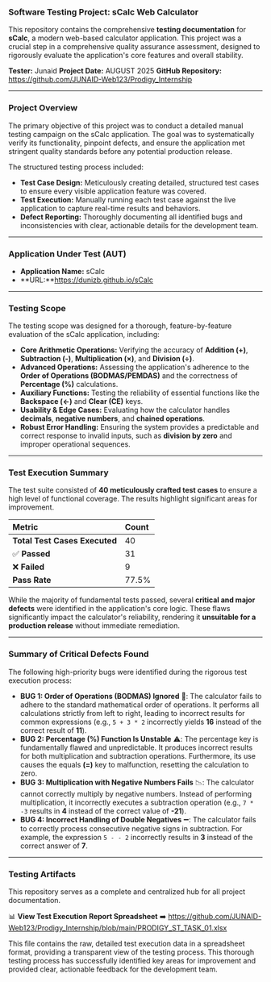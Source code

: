 

### Software Testing Project: sCalc Web Calculator

This repository contains the comprehensive **testing documentation** for **sCalc**, a modern web-based calculator application. This project was a crucial step in a comprehensive quality assurance assessment, designed to rigorously evaluate the application's core features and overall stability.

**Tester:** Junaid 
**Project Date:** AUGUST 2025
**GitHub Repository:** https://github.com/JUNAID-Web123/Prodigy_Internship

---

### Project Overview

The primary objective of this project was to conduct a detailed manual testing campaign on the sCalc application. The goal was to systematically verify its functionality, pinpoint defects, and ensure the application met stringent quality standards before any potential production release.

The structured testing process included:

* **Test Case Design:** Meticulously creating detailed, structured test cases to ensure every visible application feature was covered.
* **Test Execution:** Manually running each test case against the live application to capture real-time results and behaviors.
* **Defect Reporting:** Thoroughly documenting all identified bugs and inconsistencies with clear, actionable details for the development team.

---

### Application Under Test (AUT)

* **Application Name:** sCalc
* **URL:**https://dunizb.github.io/sCalc

---

### Testing Scope

The testing scope was designed for a thorough, feature-by-feature evaluation of the sCalc application, including:

* **Core Arithmetic Operations:** Verifying the accuracy of **Addition (+)**, **Subtraction (-)**, **Multiplication (×)**, and **Division (÷)**.
* **Advanced Operations:** Assessing the application's adherence to the **Order of Operations (BODMAS/PEMDAS)** and the correctness of **Percentage (%)** calculations.
* **Auxiliary Functions:** Testing the reliability of essential functions like the **Backspace (←)** and **Clear (CE)** keys.
* **Usability & Edge Cases:** Evaluating how the calculator handles **decimals**, **negative numbers**, and **chained operations**.
* **Robust Error Handling:** Ensuring the system provides a predictable and correct response to invalid inputs, such as **division by zero** and improper operational sequences.

---

### Test Execution Summary

The test suite consisted of **40 meticulously crafted test cases** to ensure a high level of functional coverage. The results highlight significant areas for improvement.

| Metric | Count |
| :--- | :--- |
| **Total Test Cases Executed** | 40 |
| ✅ **Passed** | 31 |
| ❌ **Failed** | 9 |
| **Pass Rate** | 77.5% |

While the majority of fundamental tests passed, several **critical and major defects** were identified in the application's core logic. These flaws significantly impact the calculator's reliability, rendering it **unsuitable for a production release** without immediate remediation.

---

### Summary of Critical Defects Found

The following high-priority bugs were identified during the rigorous test execution process:

* **BUG 1: Order of Operations (BODMAS) Ignored** 🛑: The calculator fails to adhere to the standard mathematical order of operations. It performs all calculations strictly from left to right, leading to incorrect results for common expressions (e.g., `5 + 3 * 2` incorrectly yields **16** instead of the correct result of **11**).
* **BUG 2: Percentage (%) Function Is Unstable** ⚠️: The percentage key is fundamentally flawed and unpredictable. It produces incorrect results for both multiplication and subtraction operations. Furthermore, its use causes the equals **(=)** key to malfunction, resetting the calculation to zero.
* **BUG 3: Multiplication with Negative Numbers Fails** 📉: The calculator cannot correctly multiply by negative numbers. Instead of performing multiplication, it incorrectly executes a subtraction operation (e.g., `7 * -3` results in **4** instead of the correct value of **-21**).
* **BUG 4: Incorrect Handling of Double Negatives** ➖: The calculator fails to correctly process consecutive negative signs in subtraction. For example, the expression `5 - - 2` incorrectly results in **3** instead of the correct answer of **7**.

---

### Testing Artifacts

This repository serves as a complete and centralized hub for all project documentation.

📊 **View Test Execution Report Spreadsheet** ➡️ https://github.com/JUNAID-Web123/Prodigy_Internship/blob/main/PRODIGY_ST_TASK_01.xlsx

This file contains the raw, detailed test execution data in a spreadsheet format, providing a transparent view of the testing process. This thorough testing process has successfully identified key areas for improvement and provided clear, actionable feedback for the development team.
